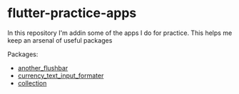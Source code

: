 # flutter-practice-apps

In this repository I'm addin some of the apps I do for practice.
This helps me keep an arsenal of useful packages

Packages:
- [another_flushbar](https://pub.dev/packages/another_flushbar)
- [currency_text_input_formater](https://pub.dev/packages/currency_text_input_formatter)
- [collection](https://pub.dev/packages/collection)
